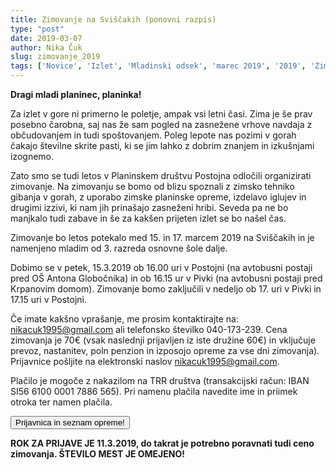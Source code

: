 ```yaml
---
title: Zimovanje na Sviščakih (ponovni razpis)
type: "post"
date: 2019-03-07
author: Nika Čuk
slug: zimovanje_2019
tags: ['Novice', 'Izlet', 'Mladinski odsek', 'marec 2019', '2019', 'Zimovanje']
---
```


**Dragi mladi planinec, planinka!**<br />

Za izlet v gore ni primerno le poletje, ampak vsi letni časi. Zima je še prav posebno čarobna, saj nas že sam pogled na zasnežene vrhove navdaja z občudovanjem in tudi spoštovanjem. Poleg lepote nas pozimi v gorah čakajo številne skrite pasti, ki se jim lahko z dobrim znanjem in izkušnjami izognemo.
<!--more-->
Zato smo se tudi letos v Planinskem društvu Postojna odločili organizirati zimovanje. 
Na zimovanju se bomo od blizu spoznali z zimsko tehniko gibanja v gorah, z uporabo zimske planinske opreme, izdelavo iglujev in drugimi izzivi, ki nam jih prinašajo zasneženi hribi. Seveda pa ne bo manjkalo tudi zabave in še za kakšen prijeten izlet se bo našel čas.

Zimovanje bo letos potekalo med 15. in 17. marcem 2019 na Sviščakih in je namenjeno mladim od 3. razreda osnovne šole dalje. 

Dobimo se v petek, 15.3.2019 ob 16.00 uri v Postojni (na avtobusni postaji pred OŠ Antona Globočnika) in ob 16.15  ur v Pivki (na avtobusni postaji pred Krpanovim domom).
Zimovanje bomo zaključili v nedeljo ob 17. uri v Pivki in 17.15  uri v Postojni. 

Če imate kakšno vprašanje, me prosim kontaktirajte na: nikacuk1995@gmail.com ali telefonsko številko 040-173-239.
Cena zimovanja je 70€ (vsak naslednji prijavljen iz iste družine 60€) in vključuje prevoz, nastanitev, poln penzion in izposojo opreme za vse dni zimovanja). Prijavnice pošljite na elektronski naslov nikacuk1995@gmail.com. 

Plačilo je mogoče z nakazilom na TRR društva (transakcijski račun: IBAN SI56 6100 0001 7886 565). Pri namenu plačila navedite ime in priimek otroka ter namen plačila.


<a class="btn" href="/documents/MOPD_zimovanje_prijavnica_2019.pdf">
    <button class="btn btn-primary btn-lg get-started-btn">Prijavnica in seznam opreme!</button>
</a>

**ROK ZA PRIJAVE JE 11.3.2019, do takrat je potrebno poravnati tudi ceno zimovanja. ŠTEVILO MEST JE OMEJENO!**


